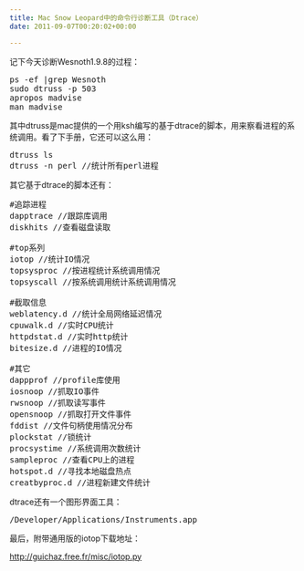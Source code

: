 ```yaml
---
title: Mac Snow Leopard中的命令行诊断工具（Dtrace）
date: 2011-09-07T00:20:02+00:00

---
```

记下今天诊断Wesnoth1.9.8的过程：

<pre class="brush: bash">ps -ef |grep Wesnoth
sudo dtruss -p 503
apropos madvise
man madvise
</pre>

其中dtruss是mac提供的一个用ksh编写的基于dtrace的脚本，用来察看进程的系统调用。看了下手册，它还可以这么用：

<pre class="brush: bash">dtruss ls
dtruss -n perl //统计所有perl进程
</pre>

其它基于dtrace的脚本还有：

<pre class="brush: bash">#追踪进程
dapptrace //跟踪库调用
diskhits //查看磁盘读取

#top系列
iotop //统计IO情况
topsysproc //按进程统计系统调用情况
topsyscall //按系统调用统计系统调用情况

#截取信息
weblatency.d //统计全局网络延迟情况
cpuwalk.d //实时CPU统计
httpdstat.d //实时http统计
bitesize.d //进程的IO情况

#其它
dappprof //profile库使用
iosnoop //抓取IO事件
rwsnoop //抓取读写事件
opensnoop //抓取打开文件事件
fddist //文件句柄使用情况分布
plockstat //锁统计
procsystime //系统调用次数统计
sampleproc //查看CPU上的进程
hotspot.d //寻找本地磁盘热点
creatbyproc.d //进程新建文件统计
</pre>

dtrace还有一个图形界面工具：

<pre class="brush: bash">/Developer/Applications/Instruments.app
</pre>

最后，附带通用版的iotop下载地址：
  
http://guichaz.free.fr/misc/iotop.py
